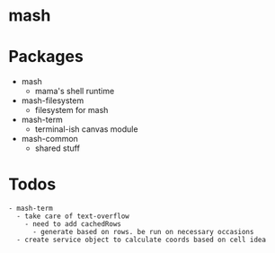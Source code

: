 # mash

# Packages

- mash
  - mama's shell runtime
- mash-filesystem
  - filesystem for mash
- mash-term
  - terminal-ish canvas module
- mash-common
  - shared stuff

# Todos

```
- mash-term
  - take care of text-overflow
    - need to add cachedRows
      - generate based on rows. be run on necessary occasions
  - create service object to calculate coords based on cell idea

```

